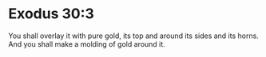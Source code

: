 # Exodus 30:3

You shall overlay it with pure gold, its top and around its sides and its horns. And you shall make a molding of gold around it.
